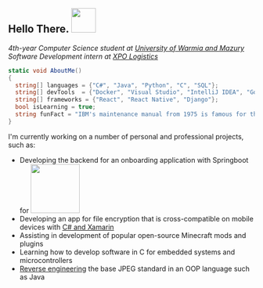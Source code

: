 <h2>Hello There. <img src="https://emojis.slackmojis.com/emojis/images/1643514670/6723/hyperfastparrot.gif?1643514670" width="50"></h2>
<p>
  <em>4th-year Computer Science student at <a href="http://www.uwm.edu.pl/">University of Warmia and Mazury</a>
</br>Software Development intern at <a href="https://www.xpo.com/">XPO Logistics</a>
  </em>
</p>

```csharp
static void AboutMe()
{
  string[] languages = {"C#", "Java", "Python", "C", "SQL"}; 
  string[] devTools  = {"Docker", "Visual Studio", "IntelliJ IDEA", "Google Cloud Platform", "Postman"};
  string[] frameworks = {"React", "React Native", "Django"};
  bool isLearning = true;
  string funFact = "IBM's maintenance manual from 1975 is famous for the line, \"By all means, do not use a hammer.\"";
}
```
I'm currently working on a number of personal and professional projects, such as:
* Developing the backend for an onboarding application with Springboot for <a href="https://venturelabs.team/"><img src="https://venturelabs.team/venture-labs-logo-big.png" width="100"></a>
* Developing an app for file encryption that is cross-compatible on mobile devices with <a href="https://github.com/DejaVuMan/FileEncApp">C# and Xamarin</a>
* Assisting in development of popular open-source Minecraft mods and plugins
* Learning how to develop software in C for embedded systems and microcontrollers
* <a href="https://github.com/DejaVuMan/Jpeg-Reverse-Engineering">Reverse engineering</a> the base JPEG standard in an OOP language such as Java
